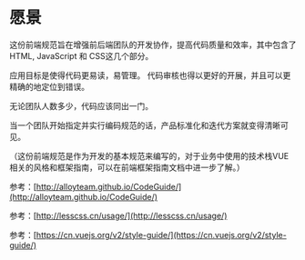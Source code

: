 # 愿景

这份前端规范旨在增强前后端团队的开发协作，提高代码质量和效率，其中包含了 HTML, JavaScript 和 CSS这几个部分。

应用目标是使得代码更易读，易管理。 代码审核也得以更好的开展，并且可以更精确的地定位到错误。

无论团队人数多少，代码应该同出一门。

当一个团队开始指定并实行编码规范的话，产品标准化和迭代方案就变得清晰可见。

（这份前端规范是作为开发的基本规范来编写的，对于业务中使用的技术栈VUE相关的风格和框架指南，可以在前端框架指南文档中进一步了解。）

参考：[http://alloyteam.github.io/CodeGuide/](http://alloyteam.github.io/CodeGuide/)

参考：[http://lesscss.cn/usage/](http://lesscss.cn/usage/)

参考：[https://cn.vuejs.org/v2/style-guide/](https://cn.vuejs.org/v2/style-guide/)

